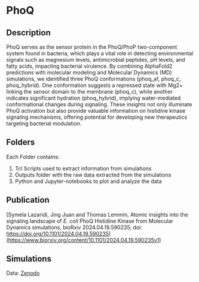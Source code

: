 # PhoQ

## Description
PhoQ serves as the sensor protein in the PhoQ/PhoP two-component system found in bacteria, which plays a vital role in detecting environmental signals such as magnesium levels, antimicrobial peptides, pH levels, and fatty acids, impacting bacterial virulence. By combining AlphaFold2 predictions with molecular modeling and Molecular Dynamics (MD) simulations, we identified three PhoQ conformations (phoq_af, phoq_c, phoq_hybrid). One conformation suggests a repressed state with Mg2+ linking the sensor domain to the membrane (phoq_c), while another indicates significant hydration (phoq_hybrid), implying water-mediated conformational changes during signaling. These insights not only illuminate PhoQ activation but also provide valuable information on histidine kinase signaling mechanisms, offering potential for developing new therapeutics targeting bacterial modulation.

## Folders
Each Folder contains:
1. Tcl Scripts used to extract information from simulations
2. Outputs folder with the raw data extracted from the simulations
3. Python and Jupyter-notebooks to plot and analyze the data

## Publication
[Symela Lazaridi, Jing Juan and Thomas Lemmin, Atomic insights into the signaling landscape of _E. coli_ PhoQ Histidine Kinase from Molecular Dynamics simulations, bioRxiv 2024.04.19.590235; doi: https://doi.org/10.1101/2024.04.19.590235](https://www.biorxiv.org/content/10.1101/2024.04.19.590235v1)

## Simulations
Data: [Zenodo](https://zenodo.org/records/10988292)
